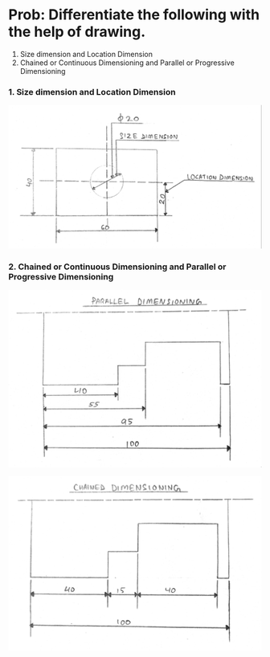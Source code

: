 # Prob: Differentiate the following with the help of drawing. 
1. Size dimension and Location Dimension 
2. Chained or Continuous Dimensioning and Parallel or Progressive Dimensioning 

### 1. Size dimension and Location Dimension 
![sketch](./img/2a.jpg) 

### 2. Chained or Continuous Dimensioning and Parallel or Progressive Dimensioning 
![sketch](./img/2b.jpg)  

![sketch](./img/2c.jpg) 
